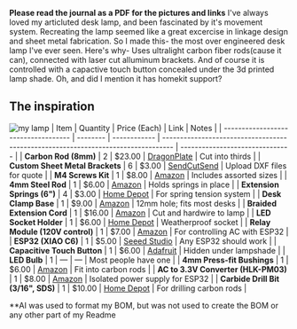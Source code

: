 **Please read the journal as a PDF for the pictures and links**
I've always loved my articluted desk lamp, and been fascinated by it's movement system. Recreating the lamp seemed like a great excercise in linkage design and sheet metal fabrication.
So I made this- the most over engineered desk lamp I've ever seen. Here's why- 
Uses ultralight carbon fiber rods(cause it can), connected with laser cut alluminum brackets. 
And of course it is controlled with a capactive touch button concealed under the 3d printed lamp shade. Oh, and did I mention it has homekit support?
## The inspiration 
![my lamp](https://github.com/user-attachments/assets/52527b36-4d9a-49b4-9ba0-182bbcc69bcf)
| Item                                | Quantity | Price (Each) | Link                                                                              | Notes                           |
| ----------------------------------- | -------- | ------------ | --------------------------------------------------------------------------------- | ------------------------------- |
| **Carbon Rod (8mm)**                | 2        | \$23.00      | [DragonPlate](https://dragonplate.com/dragonplate-carbon-rod-8mm-x-48)            | Cut into thirds                 |
| **Custom Sheet Metal Brackets**     | 6        | \$3.00       | [SendCutSend](https://sendcutsend.com/)                                           | Upload DXF files for quote      |
| **M4 Screws Kit**                   | 1        | \$8.00       | [Amazon](https://www.amazon.com/dp/B0DY7KL8JJ)                                    | Includes assorted sizes         |
| **4mm Steel Rod**                   | 1        | \$6.00       | [Amazon](https://www.amazon.com/dp/B07SYYDTVZ)                                    | Holds springs in place          |
| **Extension Springs (6")**          | 4        | \$3.00       | [Home Depot](https://www.homedepot.com/p/100201442)                               | For spring tension system       |
| **Desk Clamp Base**                 | 1        | \$9.00       | [Amazon](https://www.amazon.com/dp/B093H4C1BW)                                    | 12mm hole; fits most desks      |
| **Braided Extension Cord**          | 1        | \$16.00      | [Amazon](https://www.amazon.com/dp/B07BB8LSM1)                                    | Cut and hardwire to lamp        |
| **LED Socket Holder**               | 1        | \$6.00       | [Home Depot](https://www.homedepot.com/p/100356874)                               | Weatherproof socket             |
| **Relay Module (120V control)**     | 1        | \$7.00       | [Amazon](https://www.amazon.com/dp/B00LW15A4W)                                    | For controlling AC with ESP32   |
| **ESP32 (XIAO C6)**                 | 1        | \$5.00       | [Seeed Studio](https://www.seeedstudio.com/Seeed-Studio-XIAO-ESP32C6-p-5884.html) | Any ESP32 should work           |
| **Capacitive Touch Button**         | 1        | \$6.00       | [Adafruit](https://www.adafruit.com/product/1374)                                 | Hidden under lampshade          |
| **LED Bulb**                        | 1        | —            | —                                                                                 | Most people have one            |
| **4mm Press-fit Bushings**          | 1        | \$6.00       | [Amazon](https://www.amazon.com/dp/B0CXXGGQ3C)                                    | Fit into carbon rods            |
| **AC to 3.3V Converter (HLK-PM03)** | 1        | \$8.00       | [Amazon](https://www.amazon.com/dp/B01E15D4ZW)                                    | Isolated power supply for ESP32 |
| **Carbide Drill Bit (3/16", SDS)**  | 1        | \$10.00      | [Home Depot](https://www.homedepot.com/p/300879163)                               | For drilling carbon rods        |

**AI was used to format my BOM, but was not used to create the BOM or any other part of my Readme

